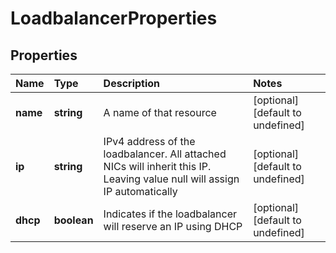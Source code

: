 # LoadbalancerProperties

## Properties

| Name | Type | Description | Notes |
| :--- | :--- | :--- | :--- |
| **name** | **string** | A name of that resource | \[optional\] \[default to undefined\] |
| **ip** | **string** | IPv4 address of the loadbalancer. All attached NICs will inherit this IP. Leaving value null will assign IP automatically | \[optional\] \[default to undefined\] |
| **dhcp** | **boolean** | Indicates if the loadbalancer will reserve an IP using DHCP | \[optional\] \[default to undefined\] |

